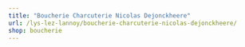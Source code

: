 ```yaml
---
title: "Boucherie Charcuterie Nicolas Dejonckheere"
url: /lys-lez-lannoy/boucherie-charcuterie-nicolas-dejonckheere/
shop: boucherie
---
```

